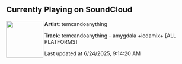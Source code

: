 ## Currently Playing on SoundCloud

[<img align="left" width="100" src="https://i1.sndcdn.com/artworks-i3Q8y7gB1p0u49br-IbqF0w-t500x500.jpg">](https://soundcloud.com/temcandoanything/temcandoanything-amygdala-icdamix)

**Artist**: temcandoanything 

**Track**: temcandoanything - amygdala +icdamix+ [ALL PLATFORMS]

Last updated at 6/24/2025, 9:14:20 AM
